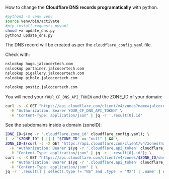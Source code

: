 How to change the **Cloudflare DNS records programatically** with python.

```sh
#python3 -m venv venv
source venv/bin/activate
#pip install requests pyyaml
chmod +x update_dns.py
python3 update_dns.py
```

The DNS record will be created as per the `cloudflare_config.yaml` file.

Check with:

```sh
nslookup hugo.jalcocertech.com
nslookup portainer.jalcocertech.com
nslookup pigallery.jalcocertech.com
nslookup pihole.jalcocertech.com

nslookup postiz.jalcocertech.com
```

You will need your `YOUR_CF_DNS_API_TOKEN` and the ZONE_ID of your domain:

```sh
curl -s -X GET "https://api.cloudflare.com/client/v4/zones?name=jalcocertech.com" \
  -H "Authorization: Bearer YOUR_CF_DNS_API_TOKEN" \
  -H "Content-Type: application/json" | jq -r '.result[0].id'
```

See the subdomains inside a domain (zoneID):

```sh
ZONE_ID=$(yq -r '.cloudflare.zone_id' cloudflare_config.yaml); \
[ -z "$ZONE_ID" ] || [ "$ZONE_ID" == "null" ] && \
ZONE_ID=$(curl -s -X GET "https://api.cloudflare.com/client/v4/zones?name=$(yq -r '.cloudflare.domain_name' cloudflare_config.yaml)" \
  -H "Authorization: Bearer $(yq -r '.cloudflare.api_token' cloudflare_config.yaml)" \
  -H "Content-Type: application/json" | jq -r '.result[0].id'); \
curl -s -X GET "https://api.cloudflare.com/client/v4/zones/$ZONE_ID/dns_records" \
  -H "Authorization: Bearer $(yq -r '.cloudflare.api_token' cloudflare_config.yaml)" \
  -H "Content-Type: application/json" | \
jq -r '.result[] | select(.type != "NS" and .type != "MX") | .name' | sort -u
```